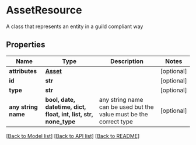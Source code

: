 # AssetResource

A class that represents an entity in a guild compliant way

## Properties
Name | Type | Description | Notes
------------ | ------------- | ------------- | -------------
**attributes** | [**Asset**](Asset.md) |  | [optional] 
**id** | **str** |  | [optional] 
**type** | **str** |  | [optional] 
**any string name** | **bool, date, datetime, dict, float, int, list, str, none_type** | any string name can be used but the value must be the correct type | [optional]

[[Back to Model list]](../README.md#documentation-for-models) [[Back to API list]](../README.md#documentation-for-api-endpoints) [[Back to README]](../README.md)


